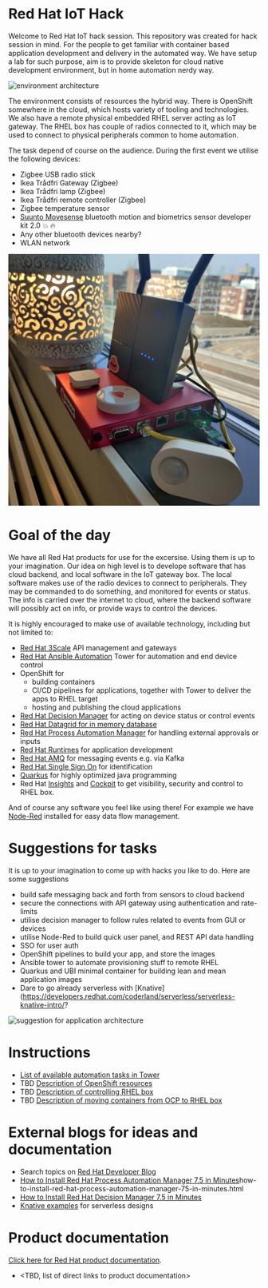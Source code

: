 # Red Hat IoT Hack

Welcome to Red Hat IoT hack session. This repository was created for hack session in mind. For the people to get familiar with container based application development and delivery in the automated way. We have setup a lab for such purpose, aim is to provide skeleton for cloud native development environment, but in home automation nerdy way.

![environment architecture](pics/setup.png)

The environment consists of resources the hybrid way. There is OpenShift somewhere in the cloud, which hosts variety of tooling and technologies. We also have a remote physical embedded RHEL server acting as IoT gateway. The RHEL box has couple of radios connected to it, which may be used to connect to physical peripherals common to home automation.

The task depend of course on the audience. During the first event we utilise the following devices:

 * Zigbee USB radio stick
 * Ikea Trådfri Gateway (Zigbee)
 * Ikea Trådfri lamp (Zigbee)
 * Ikea Trådfri remote controller (Zigbee)
 * Zigbee temperature sensor
 * [Suunto Movesense](https://www.movesense.com/product/movesense-developer-kit-2-0/) bluetooth motion and biometrics sensor developer kit 2.0 :boom: :fire:
 * Any other bluetooth devices nearby?
 * WLAN network

![peripherals](pics/peripherals.jpg)

# Goal of the day

We have all Red Hat products for use for the excersise. Using them is up to your imagination. Our idea on high level is to develope software that has cloud backend, and local software in the IoT gateway box. The local software makes use of the radio devices to connect to peripherals. They may be commanded to do something, and monitored for events or status. The info is carried over the internet to cloud, where the backend software will possibly act on info, or provide ways to control the devices.

It is highly encouraged to make use of available technology, including but not limited to:

* [Red Hat 3Scale](https://www.redhat.com/en/technologies/jboss-middleware/3scale) API management and gateways
* [Red Hat Ansible Automation](https://www.redhat.com/en/technologies/management/ansible) Tower for automation and end device control
* OpenShift for
  * building containers
  * CI/CD pipelines for applications, together with Tower to deliver the apps to RHEL target
  * hosting and publishing the cloud applications
* [Red Hat Decision Manager]() for acting on device status or control events
* [Red Hat Datagrid for in memory database](https://www.redhat.com/en/technologies/jboss-middleware/data-grid)
* [Red Hat Process Automation Manager](https://www.redhat.com/en/technologies/jboss-middleware/process-automation-manager) for handling external approvals or inputs
* [Red Hat Runtimes](https://www.redhat.com/en/products/runtimes) for application development
* [Red Hat AMQ](https://www.redhat.com/en/technologies/jboss-middleware/amq) for messaging events e.g. via Kafka
* [Red Hat Single Sign On](https://access.redhat.com/products/red-hat-single-sign-on?extIdCarryOver=true&sc_cid=701f2000001OH6fAAG) for identification
* [Quarkus](https://quarkus.io/) for highly optimized java programming
* Red Hat [Insights](https://www.redhat.com/en/technologies/management/insights) and [Cockpit](https://cockpit-project.org/) to get visibility, security and control to RHEL box. 

And of course any software you feel like using there! For example we have [Node-Red](https://nodered.org/) installed for easy data flow management.

# Suggestions for tasks

It is up to your imagination to come up with hacks you like to do. Here are some suggestions

* build safe messaging back and forth from sensors to cloud backend
* secure the connections with API gateway using authentication and rate-limits
* utilise decision manager to follow rules related to events from GUI or devices
* utilise Node-Red to build quick user panel, and REST API data handling
* SSO for user auth
* OpenShift pipelines to build your app, and store the images
* Ansible tower to automate provisioning stuff to remote RHEL
* Quarkus and UBI minimal container for building lean and mean application images
* Dare to go already serverless with [Knative](https://developers.redhat.com/coderland/serverless/serverless-knative-intro/?

![suggestion for application architecture](pics/tasks.png)


# Instructions

* [List of available automation tasks in Tower](https://github.com/RedHatNordicsSA/iot-hack/blob/master/README-ansibles.md)
* TBD [Description of OpenShift resources](./)
* TBD [Description of controlling RHEL box](https://github.com/RedHatNordicsSA/iot-hack/blob/master/rhel-device/README-apu.md)
* TBD [Description of moving containers from OCP to RHEL box](./)

# External blogs for ideas and documentation

* Search topics on [Red Hat Developer Blog](https://developers.redhat.com/blog/)
* [How to Install Red Hat Process Automation Manager 7.5 in Minutes](http://www.schabell.org/2020/01/)how-to-install-red-hat-process-automation-manager-75-in-minutes.html
* [How to Install Red Hat Decision Manager 7.5 in Minutes](http://www.schabell.org/2020/01/how-to-install-red-hat-decision-manager-75-in-minutes.html)
* [Knative examples](https://developers.redhat.com/coderland/serverless/serverless-knative-intro/) for serverless designs

# Product documentation

[Click here for Red Hat product documentation](https://access.redhat.com/documentation/en-us/).

* <TBD, list of direct links to product documentation>
